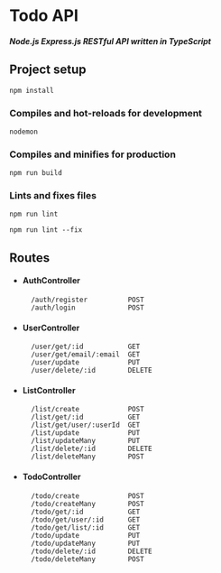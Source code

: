 # Todo API

##### Node.js Express.js RESTful API written in TypeScript

## Project setup

```
npm install
```

### Compiles and hot-reloads for development

```
nodemon
```

### Compiles and minifies for production

```
npm run build
```

### Lints and fixes files

```
npm run lint
```

```
npm run lint --fix
```

## Routes
  - #### AuthController
          /auth/register          POST     
          /auth/login             POST
  - #### UserController
          /user/get/:id           GET
          /user/get/email/:email  GET
          /user/update            PUT
          /user/delete/:id        DELETE
  - #### ListController
          /list/create            POST
          /list/get/:id           GET
          /list/get/user/:userId  GET
          /list/update            PUT
          /list/updateMany        PUT
          /list/delete/:id        DELETE
          /list/deleteMany        POST
  - #### TodoController
          /todo/create            POST
          /todo/createMany        POST
          /todo/get/:id           GET
          /todo/get/user/:id      GET
          /todo/get/list/:id      GET
          /todo/update            PUT
          /todo/updateMany        PUT
          /todo/delete/:id        DELETE
          /todo/deleteMany        POST
